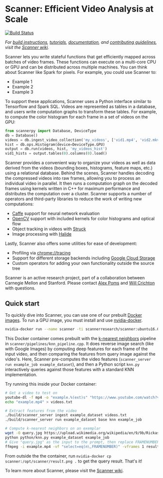 # Scanner: Efficient Video Analysis at Scale #
[![Build Status](https://travis-ci.com/apoms/scanner.svg?token=3riCqXaXCxyYqpsVk2yv&branch=master)](https://travis-ci.com/apoms/scanner)

_For [build instructions](TODO), [tutorials](TODO), [documentation](TODO), and [contributing guidelines](TODO), visit the [Scanner wiki](https://github.com/apoms/scanner/wiki)._

Scanner lets you write stateful functions that get efficiently mapped across batches of video frames. These functions can execute on a multi-core CPU or GPU and can be distributed across multiple machines. You can think about Scanner like Spark for pixels. For example, you could use Scanner to:

* Example 1
* Example 2
* Example 3

To support these applications, Scanner uses a Python interface similar to Tensorflow and Spark SQL. Videos are represented as tables in a database, and users write computation graphs to transform these tables. For example, to compute the color histogram for each frame in a set of videos on the GPU:

```python
from scannerpy import Database, DeviceType
db = Database()
videos = db.ingest_video_collection('my_videos', ['vid1.mp4', 'vid2.mkv'])
hist = db.ops.Histogram(device=DeviceType.GPU)
output = db.run(videos, hist, 'my_videos_hist')
vid1_hists = output.tables(0).columns(0).load()
```

Scanner provides a convenient way to organize your videos as well as data derived from the videos (bounding boxes, histograms, feature maps, etc.) using a relational database. Behind the scenes, Scanner handles decoding the compressed videos into raw frames, allowing you to process an individual video in parallel. It then runs a computation graph on the decoded frames using kernels written in C++ for maximum performance and distributes the computation over a cluster. Scanner supports a number of operators and third-party libraries to reduce the work of writing new computations:

* [Caffe](https://github.com/bvlc/caffe) support for neural network evaluation
* [OpenCV](https://github.com/opencv/opencv) support with included kernels for color histograms and optical flow
* Object tracking in videos with [Struck](https://github.com/samhare/struck)
* Image processing with [Halide](http://halide-lang.org/)

Lastly, Scanner also offers some utilities for ease of development:

* Profiling via [chrome://tracing](https://www.chromium.org/developers/how-tos/trace-event-profiling-tool)
* Support for different storage backends including [Google Cloud Storage](https://cloud.google.com/storage/)
* Custom operators for adding your own functionality outside the source tree

Scanner is an active research project, part of a collaboration between Carnegie Mellon and Stanford. Please contact [Alex Poms](https://github.com/apoms) and [Will Crichton](https://github.com/willcrichton) with questions.

## Quick start ##

To quickly dive into Scanner, you can use one of our prebuilt [Docker images](https://hub.docker.com/r/scannerresearch/scanner). To run a GPU image, you must install and use [nvidia-docker](https://github.com/NVIDIA/nvidia-docker).

```bash
nvidia-docker run --name scanner -ti scannerresearch/scanner:ubuntu16.04-cuda8.0-cv3.1.0 /bin/bash
```

This Docker container comes prebuilt with the [k-nearest neighbors](https://en.wikipedia.org/wiki/K-nearest_neighbors_algorithm) pipeline in `scanner/pipelines/knn_pipeline.cpp`. It does reverse image search (like with Google Images) by computing deep features for each frame of the input video, and then comparing the features from query image against the video's. Here, Scanner pre-computes the video features (`scanner_server run example_job example_dataset`), and then a Python script `knn.py` interactively queries against those features with a standard KNN implementation.

Try running this inside your Docker container:

```bash
# Get a video to test on
youtube-dl -f mp4 -o "example.%(ext)s" "https://www.youtube.com/watch?v=dQw4w9WgXcQ"
echo "example.mp4" > videos.txt

# Extract features from the video
./build/scanner_server ingest example_dataset videos.txt
./build/scanner_server run example_dataset base knn example_job

# Compute k-nearest neighbors on an exemplar
wget -O query.jpg https://upload.wikimedia.org/wikipedia/en/9/9b/Rickastleyposter.jpg
python python/knn.py example_dataset example_job
# Give "query.jpg" as the input to the prompt, then replace FRAMENUMBER below with one of the frame numbers
ffmpeg -i example.mp4 -vf "select=eq(n\,FRAMENUMBER)" -vframes 1 result.png
```

From outside the the container, run `nvidia-docker cp scanner:/opt/scanner/result.png .` to get the query result. That's it!

To learn more about Scanner, please visit the [Scanner wiki](https://github.com/apoms/scanner/wiki).
